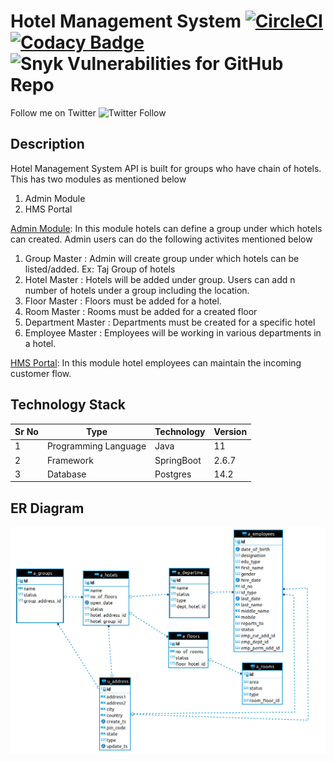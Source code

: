 # Hotel Management System [![CircleCI](https://circleci.com/gh/rahulraogrr/hms/tree/main.svg?style=svg)](https://circleci.com/gh/rahulraogrr/hms/tree/main) [![Codacy Badge](https://app.codacy.com/project/badge/Grade/2b5cbf01886a4cbab07cdb9620ff31af)](https://www.codacy.com/gh/rahulraogrr/hms/dashboard?utm_source=github.com&amp;utm_medium=referral&amp;utm_content=rahulraogrr/hms&amp;utm_campaign=Badge_Grade) ![Snyk Vulnerabilities for GitHub Repo](https://img.shields.io/snyk/vulnerabilities/github/rahulraogrr/hms) 

Follow me on Twitter ![Twitter Follow](https://img.shields.io/twitter/follow/rahulrao20?style=social)

## Description

Hotel Management System API is built for groups who have chain of hotels. This has two modules as mentioned below
1. Admin Module
2. HMS Portal

<u>Admin Module</u>: In this module hotels can define a group under which hotels can created. Admin users can do the following activites mentioned below
1. Group Master : Admin will create group under which hotels can be listed/added. Ex: Taj Group of hotels
2. Hotel Master : Hotels will be added under group. Users can add n number of hotels under a group including the location.
3. Floor Master : Floors must be added for a hotel.
4. Room Master : Rooms must be added for a created floor
5. Department Master : Departments must be created for a specific hotel
6. Employee Master : Employees will be working in various departments in a hotel.

<u>HMS Portal</u>: In this module hotel employees can maintain the incoming customer flow.

## Technology Stack

| Sr No | Type                 | Technology | Version |
|-------|----------------------|------------|---------|
| 1     | Programming Language | Java       | 11      |
| 2     | Framework            | SpringBoot | 2.6.7   |
| 3     | Database             | Postgres   | 14.2    |

## ER Diagram
![image description](src/main/resources/static/images/er_diagram.png)
